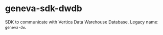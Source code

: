 # geneva-sdk-dwdb

SDK to communicate with Vertica Data Warehouse Database. Legacy name: `geneva-dw`.
